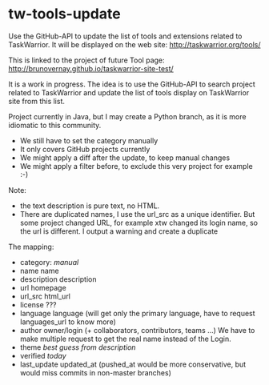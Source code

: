 # tw-tools-update
Use the GitHub-API to update the list of tools and extensions related to TaskWarrior. 
It will be displayed on the web site: http://taskwarrior.org/tools/

This is linked to the project of future Tool page: http://brunovernay.github.io/taskwarrior-site-test/

It is a work in progress. The idea is to use the GitHub-API to search project related to TaskWarrior and update the list of tools display on TaskWarrior site from this list.

Project currently in Java, but I may create a Python branch, as it is more idiomatic to this community.

- We still have to set the category manually
- It only covers GitHub projects currently
- We might apply a diff after the update, to keep manual changes
- We might apply a filter before, to exclude this very project for example :-)


Note:
- the text description is pure text, no HTML.
- There are duplicated names, I use the url_src as a unique identifier. But some project changed URL, for example xtw changed its login name, so the url is different. I output a warning and create a duplicate

The mapping:
- category: *manual*
- name name
- description description
- url homepage
- url_src html_url
- license ???
- language language (will get only the primary language, have to request languages_url to know more)
- author owner/login (+ collaborators, contributors, teams ...) We have to make multiple request to get the real name instead of the Login.
- theme *best guess from description*
- verified *today*
- last_update updated_at (pushed_at would be more conservative, but would miss commits in non-master branches)

